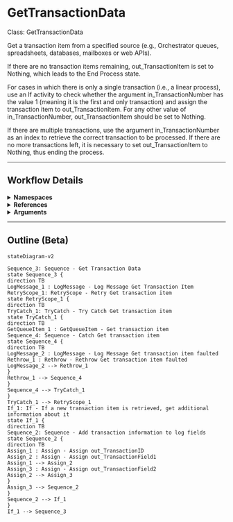 # GetTransactionData
Class: GetTransactionData

Get a transaction item from a specified source (e.g., Orchestrator queues, spreadsheets, databases, mailboxes or web APIs). 

If there are no transaction items remaining, out_TransactionItem is set to Nothing, which leads to the End Process state. 

For cases in which there is only a single transaction (i.e., a linear process), use an If activity to check whether the argument in_TransactionNumber has the value 1 (meaning it is the first and only transaction) and assign the transaction item to out_TransactionItem. For any other value of in_TransactionNumber, out_TransactionItem should be set to Nothing.

If there are multiple transactions, use the argument in_TransactionNumber as an index to retrieve the correct transaction to be processed. If there are no more transactions left, it is necessary to set out_TransactionItem to Nothing, thus ending the process.

<hr />

## Workflow Details
<details>
    <summary>
    <b>Namespaces</b>
    </summary>

    - System
- System.Activities
- System.Activities.DynamicUpdate
- System.Activities.Statements
- System.Collections
- System.Collections.Generic
- System.Collections.ObjectModel
- System.Data
- System.Linq
- System.Linq.Expressions
- System.Runtime.Serialization
- System.Text
- UiPath.Core
- UiPath.Core.Activities


</details>
<details>
    <summary>
    <b>References</b>
    </summary>

    - Microsoft.CSharp
- System
- System.Activities
- System.ComponentModel
- System.ComponentModel.Composition
- System.ComponentModel.Primitives
- System.ComponentModel.TypeConverter
- System.Core
- System.Data
- System.Data.Common
- System.Linq
- System.ObjectModel
- System.Private.CoreLib
- System.Private.Xml
- System.Runtime.Serialization
- System.ServiceModel
- System.ServiceModel.Activities
- System.ValueTuple
- System.Xaml
- System.Xml
- System.Xml.Linq
- UiPath.Excel
- UiPath.System.Activities
- UiPath.System.Activities.Design


</details>
<details>
    <summary>
    <b>Arguments</b>
    </summary>

    <table><tr><th>Name</th><th>Direction</th><th>Type</th><th>Description</th></tr><tr><td>in_TransactionNumber</td><td>InArgument</td><td>x:Int32</td><td>Sequential counter of transaction items.</td></tr><tr><td>in_Config</td><td>InArgument</td><td>scg:Dictionary(x:String, x:Object)</td><td>Dictionary structure to store configuration data of the process (settings, constants and assets).</td></tr><tr><td>out_TransactionItem</td><td>OutArgument</td><td>ui:QueueItem</td><td>Transaction item to be processed.</td></tr><tr><td>out_TransactionField1</td><td>OutArgument</td><td>x:String</td><td>Allow the optional addition of information about the transaction item.</td></tr><tr><td>out_TransactionField2</td><td>OutArgument</td><td>x:String</td><td>Allow the optional addition of information about the transaction item.</td></tr><tr><td>out_TransactionID</td><td>OutArgument</td><td>x:String</td><td>Transaction ID used for information and logging purposes. Ideally, the ID should be unique for each transaction. </td></tr><tr><td>io_dt_TransactionData</td><td>InOutArgument</td><td>sd:DataTable</td><td>This variable can be used in case transactions are stored in a DataTable (for example, after being retrieved from a spreadsheet).</td></tr></table>
    
</details>

<hr />

## Outline (Beta)

```mermaid
stateDiagram-v2

Sequence_3: Sequence - Get Transaction Data
state Sequence_3 {
direction TB
LogMessage_1 : LogMessage - Log Message Get Transaction Item
RetryScope_1: RetryScope - Retry Get transaction item
state RetryScope_1 {
direction TB
TryCatch_1: TryCatch - Try Catch Get transaction item
state TryCatch_1 {
direction TB
GetQueueItem_1 : GetQueueItem - Get transaction item
Sequence_4: Sequence - Catch Get transaction item
state Sequence_4 {
direction TB
LogMessage_2 : LogMessage - Log Message Get transaction item faulted
Rethrow_1 : Rethrow - Rethrow Get transaction item faulted
LogMessage_2 --> Rethrow_1
}
Rethrow_1 --> Sequence_4
}
Sequence_4 --> TryCatch_1
}
TryCatch_1 --> RetryScope_1
If_1: If - If a new transaction item is retrieved, get additional information about it
state If_1 {
direction TB
Sequence_2: Sequence - Add transaction information to log fields
state Sequence_2 {
direction TB
Assign_1 : Assign - Assign out_TransactionID
Assign_2 : Assign - Assign out_TransactionField1
Assign_1 --> Assign_2
Assign_3 : Assign - Assign out_TransactionField2
Assign_2 --> Assign_3
}
Assign_3 --> Sequence_2
}
Sequence_2 --> If_1
}
If_1 --> Sequence_3
```